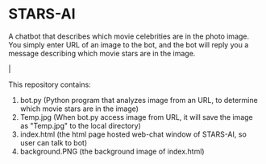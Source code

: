 # STARS-AI
A chatbot that describes which movie celebrities are in the photo image.  You simply enter URL of an image to the bot, and the bot will reply you a message describing which movie stars are in the image.

|


This repository contains:
1) bot.py (Python program that analyzes image from an URL, to determine which movie stars are in the image)
2) Temp.jpg (When bot.py access image from URL, it will save the image as "Temp.jpg" to the local directory)
3) index.html (the html page hosted web-chat window of STARS-AI, so user can talk to bot)
4) background.PNG (the background image of index.html)

